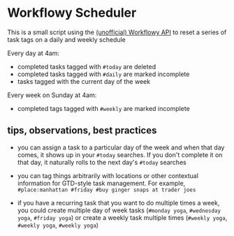 Workflowy Scheduler
===================

This is a small script using the [(unofficial) Workflowy API](https://github.com/mikerobe/workflowy) to reset a series of task tags on a daily and weekly schedule

Every day at 4am:

 - completed tasks tagged with `#today` are deleted
 - completed tasks tagged with `#daily` are marked incomplete
 - tasks tagged with the current day of the week

Every week on Sunday at 4am:

 - completed tags tagged with `#weekly` are marked incomplete


## tips, observations, best practices

 - you can assign a task to a particular day of the week and when that day comes, it shows up in your `#today` searches. If you don't complete it on that day, it naturally rolls to the next day's `#today` searches

 - you can tag things arbitrarily with locations or other contextual information for GTD-style task management. For example, `#place:manhattan #friday #buy ginger snaps at trader joes`

 - if you have a recurring task that you want to do multiple times a week, you could create multiple day of week tasks (`#monday yoga`, `#wednesday yoga`, `#friday yoga`) or create a weekly task multiple times (`#weekly yoga`, `#weekly yoga`, `#weekly yoga`)

